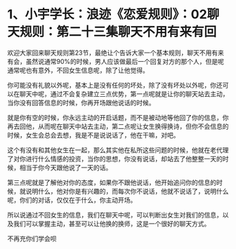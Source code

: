 # 1、小宇学长：浪迹《恋爱规则》：02聊天规则：第二十三集聊天不用有来有回

欢迎大家回来聊天规则第23节，最绝让个告诉大家一个基本规则，聊天不用有来有会，虽然说通常90%的时候，男人应该做最后一个回复对方的那个人，但是呢通常呢也有意外，不回女生信息呢，除了让他觉得。

你可能没有礼貌以外呢，基本上是没有任何的坏处，除了没有坏处以外呢，你还可以在聊天中呢，通过不会复杂建立三点优势，第一点呢就是让你的聊天站去主动，当你没有回答信息的时候，你再开场跟他说话的时候。

就是你有空的时候，你永远主动的开启话题，而不是被动地等他回了你的信息，你再去回他，从而呢在聊天中站去主动，第二点呢让女生换得换诗，但你不会信息的时候，女生会总会去想，我是不是说说话了，他在干嘛，对吧。

这个有没有和其他女生在一起，那么其实他在私所这些问题的时候，他就在老代理了对你进行什么情感的投资，当你的思想，你没有说话，却站去了他整整一天的时候，相当于你今天跟他说了一天的话。

第三点呢就是了解他对你的态度，如果你不跟他说话，他开始追问你的信息的时候，就说明什么，他对你是有兴趣的，而每次你不说话，他就不说话了，说明什么呢，你们的对话，仅仅在于什么，你主动开场。

所以说通过不回女生的信息，我们在聊天中呢，可以判断出女生对我们的信息，以及我们可以掌握主动，甚至可以让他换的换师，这是一个很好的聊天方式。

不再充你们学会呗